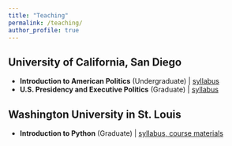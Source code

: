```yaml
---
title: "Teaching"
permalink: /teaching/
author_profile: true
---
```


## University of California, San Diego
- **Introduction to American Politics** (Undergraduate) \| [syllabus](/files/syl/intro_ap_syl.pdf)
- **U.S. Presidency and Executive Politics** (Graduate) \| [syllabus](files/syl/grad_pres_syl.pdf)

## Washington University in St. Louis
- **Introduction to Python** (Graduate) \| [syllabus, course materials](https://github.com/bennoble/python_summer2021)
	
<!-- ## Teaching Assistant
- Causal Inference (Christopher Lucas, Graduate Level), Spring 2022
	+ [Link to `R`-based lab exercises](https://github.com/bennoble/causal-inference-2022) I created for the course.
- Game Theory I (Keith Schnakenberg, Graduate Level), Fall 2021
- Introduction to Python (Patrick Cunha Silva, Graduate Level), Summer 2020
- American Political Behavior (Betsy Sinclair, Graduate Level), Spring 2020
- Introduction to American Politics (Andrew Reeves, Undergraduate Level), Fall 2019 -->